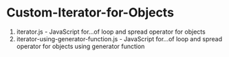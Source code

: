# Custom-Iterator-for-Objects
1. iterator.js - JavaScript for...of loop and spread operator for objects
2. iterator-using-generator-function.js - JavaScript for...of loop and spread operator for objects using generator function
